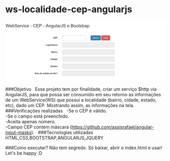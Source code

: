 # ws-localidade-cep-angularjs

<div><img alt="print" src="img/print.png" /></div>

###Objetivo
			 
Esse projeto tem por finalidade, criar um serviço $http via AngularJS, para que possa ser consumido em seu retorno as informações de um WebService(WS) que possui a localidade (bairro, cidade, estado, etc), dado um CEP. Mostrando assim, as informações na tela.
			 
###Verificações realizadas			 
  -Se o CEP é válido.<br>
  -Se o campo está preenchido.<br>
  -Aceita apenas número.<br>
  -Campo CEP contém máscara (https://github.com/assisrafael/angular-input-masks).
			 
###Tecnologias utilizadas			 
  HTML,CSS,BOOTSTRAP,ANGULARJS,JQUERY			 

###Como executar?
Não tem segredo. Só baixar, abrir o index.html e usar!<br>
Let's be happy :D
